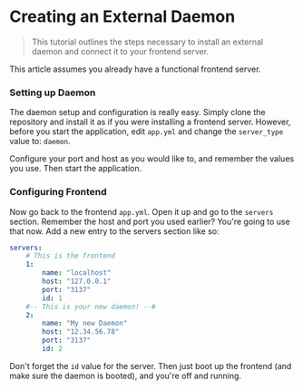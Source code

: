 # Creating an External Daemon

> This tutorial outlines the steps necessary to install an external daemon and connect it to your frontend server.

This article assumes you already have a functional frontend server.

### Setting up Daemon
The daemon setup and configuration is really easy. Simply clone the repository and install it as if you were installing a frontend server. However, before you start the application, edit `app.yml` and change the `server_type` value to: `daemon`.

Configure your port and host as you would like to, and remember the values you use. Then start the application.

### Configuring Frontend
Now go back to the frontend `app.yml`. Open it up and go to the `servers` section. Remember the host and port you used earlier? You're going to use that now. Add a new entry to the servers section like so:
```yml
servers:
    # This is the frontend
    1:
        name: "localhost"
        host: "127.0.0.1"
        port: "3137"
        id: 1
    #-- This is your new daemon! --#
    2:
        name: "My new Daemon"
        host: "12.34.56.78"
        port: "3137"
        id: 2
```

Don't forget the `id` value for the server. Then just boot up the frontend (and make sure the daemon is booted), and you're off and running.
